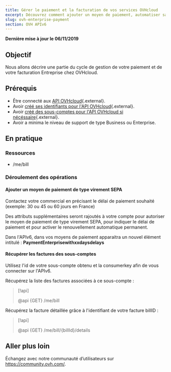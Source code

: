 ```yaml
---
title: Gérer le paiement et la facturation de vos services OVHcloud
excerpt: Découvrez comment ajouter un moyen de paiement, automatiser sa prise en compte et gérer votre facturation Entreprise
slug: ovh-enterprise-payment
section: OVH APIv6
---
```


**Dernière mise à jour le 06/11/2019**

## Objectif

Nous allons décrire une partie du cycle de gestion de votre paiement et de votre facturation Entreprise chez OVHcloud.

## Prérequis

* Être connecté aux [API OVHcloud](https://api.ovh.com/console){.external}.
* Avoir [créé ses identifiants pour l'API OVHcloud](https://api.ovh.com/g934.first_step_with_api){.external}.
* Avoir [créé des sous-comptes pour l'API OVHcloud si nécéssaire](https://docs.ovh.com/fr/api/ovh-api-sub-account/){.external}.
* Avoir a minima le niveau de support de type Business ou Enterprise.

## En pratique


### Ressources

* /me/bill

### Déroulement des opérations


#### Ajouter un moyen de paiement de type virement SEPA 

Contactez votre commercial en précisant le délai de paiement souhaité (exemple: 30 ou 45 ou 60 jours en France)

Des attributs supplémentaires seront rajoutés à votre compte pour autoriser le moyen de paiement de type virement SEPA, pour indiquer le délai de paiement et pour activer le renouvellement automatique permanent.

Dans l'APIv6, dans vos moyens de paiement apparaitra un nouvel élément intitulé : **PaymentEnterprisewithxxdaysdelays**

#### Récupérer les factures des sous-comptes

Utilisez l'id de votre sous-compte obtenu et la consumerkey afin de vous connecter sur l'APIv6. 

Récupérez la liste des factures associées à ce sous-compte :

> [!api]
>
> @api {GET} /me/bill
>

Récupérez la facture détaillée grâce à l'identifiant de votre facture billID :

> [!api]
>
> @api {GET}  /me/bill/{billId}/details
>

## Aller plus loin

Échangez avec notre communauté d’utilisateurs sur <https://community.ovh.com/>.
